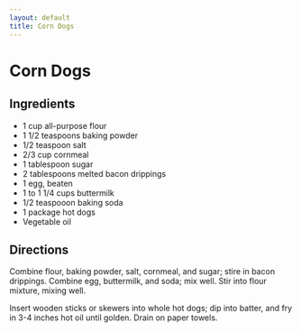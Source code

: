 ```yaml
---
layout: default
title: Corn Dogs
---
```


# Corn Dogs

## Ingredients

-   1 cup all-purpose flour
-   1 1/2 teaspoons baking powder
-   1/2 teaspoon salt
-   2/3 cup cornmeal
-   1 tablespoon sugar
-   2 tablespoons melted bacon drippings
-   1 egg, beaten
-   1 to 1 1/4 cups buttermilk
-   1/2 teaspooon baking soda
-   1 package hot dogs
-   Vegetable oil

## Directions

Combine flour, baking powder, salt, cornmeal, and sugar; stire in bacon
drippings. Combine egg, buttermilk, and soda; mix well. Stir into flour
mixture, mixing well.

Insert wooden sticks or skewers into whole hot dogs; dip into batter,
and fry in 3-4 inches hot oil until golden. Drain on paper towels.
